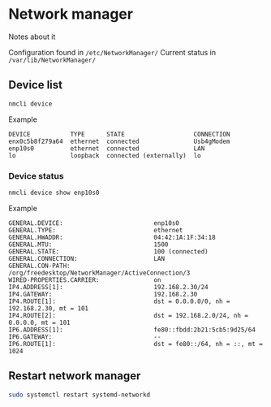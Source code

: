 # Network manager
Notes about it

Configuration found in `/etc/NetworkManager/`
Current status in `/var/lib/NetworkManager/`

## Device list
```bash
nmcli device
```

Example
```
DEVICE           TYPE      STATE                   CONNECTION
enx0c5b8f279a64  ethernet  connected               Usb4gModem
enp10s0          ethernet  connected               LAN
lo               loopback  connected (externally)  lo
```


### Device status
```bash
nmcli device show enp10s0
```

Example
```
GENERAL.DEVICE:                         enp10s0
GENERAL.TYPE:                           ethernet
GENERAL.HWADDR:                         04:42:1A:1F:34:18
GENERAL.MTU:                            1500
GENERAL.STATE:                          100 (connected)
GENERAL.CONNECTION:                     LAN
GENERAL.CON-PATH:                       /org/freedesktop/NetworkManager/ActiveConnection/3
WIRED-PROPERTIES.CARRIER:               on
IP4.ADDRESS[1]:                         192.168.2.30/24
IP4.GATEWAY:                            192.168.2.30
IP4.ROUTE[1]:                           dst = 0.0.0.0/0, nh = 192.168.2.30, mt = 101
IP4.ROUTE[2]:                           dst = 192.168.2.0/24, nh = 0.0.0.0, mt = 101
IP6.ADDRESS[1]:                         fe80::fbdd:2b21:5cb5:9d25/64
IP6.GATEWAY:                            --
IP6.ROUTE[1]:                           dst = fe80::/64, nh = ::, mt = 1024
```

## Restart network manager
```bash
sudo systemctl restart systemd-networkd
```